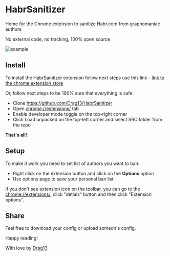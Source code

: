# HabrSanitizer

Home for the Chrome extension to sanitize Habr.com from graphomaniac authors

No external code, no tracking, 100% open source

![example](https://raw.githubusercontent.com/Drag13/HabrSanitizer/master/docs/example.jpg)

## Install

To install the HabrSanitizer extension follow next steps use this link - [link to the chrome extension store](https://chrome.google.com/webstore/detail/habrosanitizer/gnbmgdpmmddeegooghfhjlchocllcgpc)

Or, follow next steps to be 100% sure that everything is safe:

* Clone https://github.com/Drag13/HabrSanitizer
* Open [chrome://extensions/](chrome://extensions/) tab
* Enable developer mode toggle on the top-right corner
* Click Load unpacked on the top-left corner and select SRC folder from the repo

**That's all!**

## Setup

To make it work you need to set list of authors you want to ban:

* Right click on the extension button and click on the **Options** option
* Use options page to save your personal ban list

If you don't see extension icon on the toolbar, you can go to the [chrome://extensions/](chrome://extensions/), click "detials" button and then click "Extension options".

## Share

Feel free to download your config or upload someon's config.

Happy reading!

With love by [Drag13](https://drag13.io)
